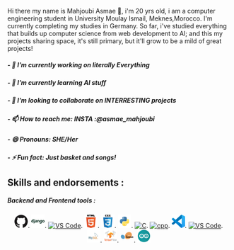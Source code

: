 Hi there my name is Mahjoubi Asmae 👋, i'm 20 yrs old, i am a computer engineering student in University Moulay Ismail, Meknes,Morocco. I'm currently completing my studies in Germany. So far, i've studied everything that builds up computer science from web development to AI; and this my projects sharing space, it's still primary, but it'll grow to be a mild of great projects!

##### - 🔭 I’m currently working on literally Everything

##### - 🌱 I’m currently learning AI stuff

##### - 👯 I’m looking to collaborate on INTERRESTING projects

##### - 📫 How to reach me: INSTA :@asmae_mahjoubi

##### - 😄 Pronouns: SHE/Her

##### - ⚡ Fun fact: Just basket and songs!

## Skills and endorsements :

##### Backend and Frontend tools :


<p align="center" dir="auto">
<a target="_blank" rel="noopener noreferrer" href="https://raw.githubusercontent.com/github/explore/78df643247d429f6cc873026c0622819ad797942/topics/github/github.png"><img src="https://raw.githubusercontent.com/github/explore/78df643247d429f6cc873026c0622819ad797942/topics/github/github.png" alt="VS Code" height="30" style="max-width: 100%;"></a>.
  <a target="_blank" rel="noopener noreferrer" href="https://raw.githubusercontent.com/github/explore/80688e429a7d4ef2fca1e82350fe8e3517d3494d/topics/django/django.png"><img src="https://raw.githubusercontent.com/github/explore/80688e429a7d4ef2fca1e82350fe8e3517d3494d/topics/django/django.png" alt="VS Code" height="30" style="max-width: 100%;"></a>.
  <a target="_blank" rel="noopener noreferrer" href="https://raw.githubusercontent.com/jmnote/z-icons/master/svg/java.svg"><img src="https://raw.githubusercontent.com/jmnote/z-icons/master/svg/java.svg" alt="VS Code" height="30" style="max-width: 100%;"></a>.
  <a target="_blank" rel="noopener noreferrer" href="https://raw.githubusercontent.com/github/explore/80688e429a7d4ef2fca1e82350fe8e3517d3494d/topics/html/html.png"><img src="https://raw.githubusercontent.com/github/explore/80688e429a7d4ef2fca1e82350fe8e3517d3494d/topics/html/html.png" alt="VS Code" height="30" style="max-width: 100%;"></a>.
   <a target="_blank" rel="noopener noreferrer" href="https://raw.githubusercontent.com/github/explore/80688e429a7d4ef2fca1e82350fe8e3517d3494d/topics/css/css.png"><img src="https://raw.githubusercontent.com/github/explore/80688e429a7d4ef2fca1e82350fe8e3517d3494d/topics/css/css.png" alt="VS Code" height="30" style="max-width: 100%;"></a>.
<a target="_blank" rel="noopener noreferrer" href="https://raw.githubusercontent.com/github/explore/80688e429a7d4ef2fca1e82350fe8e3517d3494d/topics/python/python.png"><img src="https://raw.githubusercontent.com/github/explore/80688e429a7d4ef2fca1e82350fe8e3517d3494d/topics/python/python.png" alt="Python" height="30" style="max-width: 100%;"></a>.
<a target="_blank" rel="noopener noreferrer" href="https://raw.githubusercontent.com/jmnote/z-icons/master/svg/c.svg"><img src="https://raw.githubusercontent.com/jmnote/z-icons/master/svg/c.svg" alt="C" height="30" style="max-width: 100%;"></a>.
  <a target="_blank" rel="noopener noreferrer" href="https://raw.githubusercontent.com/jmnote/z-icons/master/svg/cpp.svg"><img src="https://raw.githubusercontent.com/jmnote/z-icons/master/svg/cpp.svg" alt="cpp" height="30" style="max-width: 100%;"></a>.
<a target="_blank" rel="noopener noreferrer" href="https://raw.githubusercontent.com/github/explore/80688e429a7d4ef2fca1e82350fe8e3517d3494d/topics/visual-studio-code/visual-studio-code.png"><img src="https://raw.githubusercontent.com/github/explore/80688e429a7d4ef2fca1e82350fe8e3517d3494d/topics/visual-studio-code/visual-studio-code.png" alt="VS Code" height="30" style="max-width: 100%;"></a>.
  <a target="_blank" rel="noopener noreferrer" href="https://raw.githubusercontent.com/jmnote/z-icons/master/svg/r.svg"><img src="https://raw.githubusercontent.com/jmnote/z-icons/master/svg/r.svg" alt="VS Code" height="30" style="max-width: 100%;"></a>.
  <a target="_blank" rel="noopener noreferrer" href="https://raw.githubusercontent.com/github/explore/80688e429a7d4ef2fca1e82350fe8e3517d3494d/topics/mysql/mysql.png"><img src="https://raw.githubusercontent.com/github/explore/80688e429a7d4ef2fca1e82350fe8e3517d3494d/topics/mysql/mysql.png" alt="VS Code" height="30" style="max-width: 100%;"></a>.
   <a target="_blank" rel="noopener noreferrer" href="https://raw.githubusercontent.com/github/explore/80688e429a7d4ef2fca1e82350fe8e3517d3494d/topics/tensorflow/tensorflow.png"><img src="https://raw.githubusercontent.com/github/explore/80688e429a7d4ef2fca1e82350fe8e3517d3494d/topics/tensorflow/tensorflow.png" alt="VS Code" height="30" style="max-width: 100%;"></a>.
  <a target="_blank" rel="noopener noreferrer" href="https://raw.githubusercontent.com/github/explore/80688e429a7d4ef2fca1e82350fe8e3517d3494d/topics/scikit-learn/scikit-learn.png"><img src="https://raw.githubusercontent.com/github/explore/80688e429a7d4ef2fca1e82350fe8e3517d3494d/topics/scikit-learn/scikit-learn.png" alt="Python" height="30" style="max-width: 100%;"></a>.
  <a target="_blank" rel="noopener noreferrer" href="https://raw.githubusercontent.com/github/explore/80688e429a7d4ef2fca1e82350fe8e3517d3494d/topics/arduino/arduino.png"><img  alt="Arduino" height="30" src="https://raw.githubusercontent.com/github/explore/80688e429a7d4ef2fca1e82350fe8e3517d3494d/topics/arduino/arduino.png" style="max-width: 100%;"></a>
</p>
